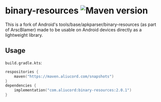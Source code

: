 # binary-resources ![Maven version](https://img.shields.io/maven-metadata/v?metadataUrl=https%3A%2F%2Fmaven.aliucord.com%2Fsnapshots%2Fcom%2Faliucord%2Fbinary-resources%2Fmaven-metadata.xml)

This is a fork of Android's tools/base/apkparser/binary-resources (as part of ArscBlamer)
made to be usable on Android devices directly as a lightweight library.

## Usage
`build.gradle.kts`:
```kt
respositories {
    maven("https://maven.aliucord.com/snapshots")
}
dependencies {
    implementation("com.aliucord:binary-resources:2.0.1")
}
```